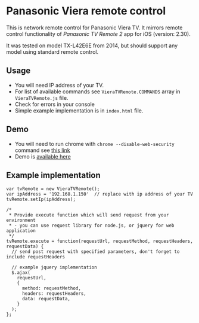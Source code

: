 Panasonic Viera remote control
======
This is network remote control for Panasonic Viera TV. It mirrors remote control functionality of *Panasonic TV
Remote 2* app for iOS (version: 2.30).

It was tested on model TX-L42E6E from 2014, but should support any model using standard remote control.

## Usage

- You will need IP address of your TV.
- For list of available commands see `VieraTVRemote.COMMANDS` array in `VieraTVRemote.js` file.
- Check for errors in your console
- Simple example implementation is in `index.html` file.

## Demo
- You will need to run chrome with ``chrome --disable-web-security`` command see
[this link](http://stackoverflow.com/questions/3102819/disable-same-origin-policy-in-chrome)
- Demo is [available here](http://m4recek.github.io/panasonic-viera-remote-control/)


## Example implementation
```
var tvRemote = new VieraTVRemote();
var ipAddress = '192.168.1.150'  // replace with ip address of your TV
tvRemote.setIp(ipAddress);

/*
 * Provide execute function which will send request from your environment
 * - you can use request library for node.js, or jquery for web application
 */
tvRemote.execute = function(requestUrl, requestMethod, requestHeaders, requestData) {
  // send post request with specified parameters, don't forget to include requestHeaders

  // example jquery implementation
  $.ajax(
    requestUrl,
    {
      method: requestMethod,
      headers: requestHeaders,
      data: requestData,
    }
  );
};
```




